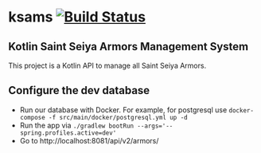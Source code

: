 # ksams [![Build Status](https://travis-ci.org/chesteric31/ksams.svg?branch=master)](https://travis-ci.org/chesteric31/ksams)
Kotlin Saint Seiya Armors Management System
-------------------------------------------
This project is a Kotlin API to manage all Saint Seiya Armors.

## <a name="configure"></a> Configure the dev database

- Run our database with Docker. For example, for postgresql use `docker-compose -f src/main/docker/postgresql.yml up -d`
- Run the app via `./gradlew bootRun --args='--spring.profiles.active=dev'`
- Go to http://localhost:8081/api/v2/armors/